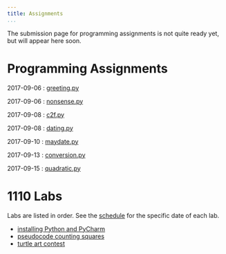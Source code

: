 ```yaml
---
title: Assignments
...
```


<!--
<div style="display:table; font-size:200%; margin: 1em auto; padding:1ex; box-shadow: 0 1px 10px rgba(0,0,0,.1); border: thin solid #eee; border-radius:1ex; background-image: linear-gradient(to bottom, #ffffff, #f2f2f2);">[Submit assignments here](https://archimedes.cs.virginia.edu/cs1110/)</div>
-->

The submission page for programming assignments is not quite ready yet, but will appear here soon.

# Programming Assignments

<style type="text/css">
dl dd {
  display: inline;
  margin: 0;
}
dl dd:after{
  display: block;
  content: '';
}
dl dt{
  display: inline-block;
  min-width: 6em;
}
</style>



2017-09-06 
:    [greeting.py](w01-greeting.html) 

2017-09-06 
:    [nonsense.py](w01-nonsense.html) 

2017-09-08 
:    [c2f.py](w01-c2f.html) 

2017-09-08 
:    [dating.py](w01-dating.html) 

2017-09-10 
:    [maydate.py](w02-maydate.html) 

2017-09-13 
:    [conversion.py](w02-conversion.html) 

2017-09-15 
:    [quadratic.py](w02-quadratic.html) 


<script>
var dts = document.getElementsByTagName('dt');
for(var i=0; i<dts.length; i+=1) {
    if (new Date(dts[i].innerHTML+' 10:00') < new Date('2017-09-10 09:56')) {
        dts[i].style.color = '#999999';
    }
}
</script>

# 1110 Labs

Labs are listed in order. See the [schedule](schedule.html) for the specific date of each lab.


-   [installing Python and PyCharm](lab01-installing.html)
-   [pseudocode counting squares](lab02-counting.html)
-   [turtle art contest](lab03-turtle.html)
